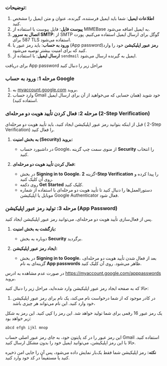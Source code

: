


### توضیحات:

1. **اطلاعات ایمیل**: شما باید ایمیل فرستنده، گیرنده، عنوان و متن ایمیل را مشخص کنید.
2. **پیوست فایل**: فایل پیوست با استفاده از MIMEBase به ایمیل اضافه می‌شود.
3. **اتصال به سرور SMTP**: از SMTP گوگل برای ارسال ایمیل استفاده می‌کنیم. پورت 587 برای TLS استفاده می‌شود.
4. **ورود به حساب**: باید رمز عبور یا (App password)**رمز عبور اپلیکیشن** خود را وارد کنید که برای امنیت بیشتر توصیه می‌شود.
5. **ارسال ایمیل**: با استفاده از `sendmail` ایمیل به گیرنده ارسال می‌شود.


برای دریافت App password مراحل زیر را دنبال کنید
### مرحله 1: ورود به حساب Google

1. به [myaccount.google.com](https://myaccount.google.com/) بروید.
2. وارد حساب Gmail خود شوید (همان حسابی که می‌خواهید از آن برای ارسال ایمیل استفاده کنید).

### مرحله 2: فعال کردن تأیید هویت دو مرحله‌ای (2-Step Verification)

قبل از اینکه بتوانید رمز عبور اپلیکیشن ایجاد کنید، باید تأیید هویت دو مرحله‌ای ( 2-Step Verification) را فعال کنید.

1. **به بخش امنیت (Security) بروید:**
    
    - در داشبورد حساب Google، از منوی سمت چپ گزینه **Security** را انتخاب کنید.
2. **فعال کردن تأیید هویت دو مرحله‌ای:**
    
    - در بخش **Signing in to Google**، گزینه **2-Step Verification** را پیدا کرده و روی آن کلیک کنید.
    - روی دکمه **Get Started** کلیک کنید.
    - دستورالعمل‌ها را دنبال کنید تا تأیید هویت دو مرحله‌ای با استفاده از شماره موبایل یا اپلیکیشن Google Authenticator فعال شود.


### مرحله 3: تولید رمز عبور اپلیکیشن (App Password)

پس از فعال‌سازی تأیید هویت دو مرحله‌ای، می‌توانید رمز عبور اپلیکیشن ایجاد کنید.

1. **بازگشت به بخش امنیت:**
    
    - دوباره به بخش **Security** برگردید.
2. **ایجاد رمز عبور اپلیکیشن:**
    
    - در بخش **Signing in to Google**، بعد از فعال شدن تأیید هویت دو مرحله‌ای، گزینه‌ای به نام **App passwords** ظاهر می‌شود. روی آن کلیک کنید.

در صورت عدم مشاهده به  ادرس https://myaccount.google.com/apppasswords بروید. 



حالا که به صفحه ایجاد رمز عبور اپلیکیشن وارد شده‌اید، مراحل زیر را دنبال کنید:

1. در کادر موجود که از شما درخواست نام می‌کند، یک نام برای رمز عبور اپلیکیشن خود وارد کنید. این نام می‌تواند هر چیزی باشد،

یک رمز عبور 16 رقمی برای شما تولید خواهد شد. این رمز را کپی کنید. این رمز به شکل زیر خواهد بود:

```python
abcd efgh ijkl mnop

```

این رمز عبور را در کد پایتون خود، به جای رمز عبور اصلی حساب Gmail استفاده کنید.
حالا با این رمز اپلیکیشن، می‌توانید ایمیل خود را بدون مشکل ارسال کنید.

**نکته:** رمز اپلیکیشن شما فقط یک‌بار نمایش داده می‌شود، پس آن را جایی امن ذخیره کنید یا مستقیماً در کد خود وارد کنید.
